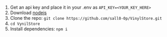 1. Get an api key and place it in your .env as `API_KEY=<YOUR_KEY_HERE>`
2. Download [nodejs](https://nodejs.org/en/download)
3. Clone the repo: `git clone https://github.com/sall0-0p/VinylStore.git`
4. `cd VynilStore`
5. Install dependencies: `npm i`
